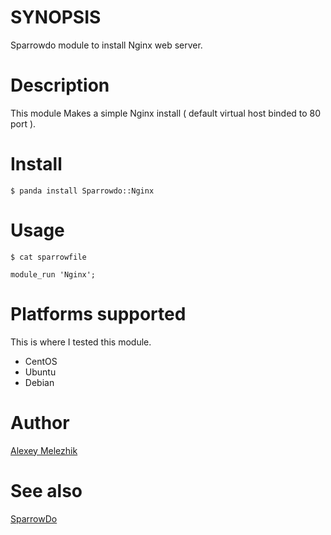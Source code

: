 # SYNOPSIS

Sparrowdo module to install Nginx web server.

# Description

This module Makes a simple Nginx install ( default virtual host binded to 80 port ).

# Install

    $ panda install Sparrowdo::Nginx


# Usage

    $ cat sparrowfile

    module_run 'Nginx';

# Platforms supported

This is where I tested this module.

* CentOS
* Ubuntu
* Debian

# Author

[Alexey Melezhik](mailto:melezhik@gmail.com)

# See also

[SparrowDo](https://github.com/melezhik/sparrowdo)

